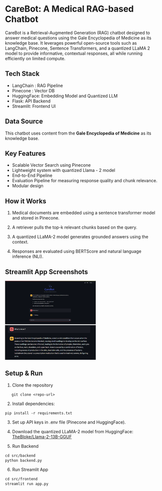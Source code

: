 # CareBot: A Medical RAG-based Chatbot
CareBot is a Retrieval-Augmented Generation (RAG) chatbot designed to answer medical questions using the Gale Encyclopedia of Medicine as its knowledge base. It leverages powerful open-source tools such as LangChain, Pinecone, Sentence Transformers, and a quantized LLaMA 2 model to provide informative, contextual responses, all while running efficiently on limited compute.


## Tech Stack 
- LangChain : RAG Pipeline 
- Pinecone : Vector DB
- HuggingFace: Embedding Model and Quantized LLM
- Flask: API Backend
- Streamlit: Frontend UI


## Data Source
This chatbot uses content from the **Gale Encyclopedia of Medicine** as its knowledge base. 


## Key Features 
- Scalable Vector Search using Pinecone
- Lightweight system with quantized Llama - 2 model 
- End-to-End Pipeline
- Evaluation Pipeline for measuring response quality and chunk relevance.
- Modular design 


## How it Works
1. Medical documents are embedded using a sentence transformer model and stored in Pinecone.

2. A retriever pulls the top-k relevant chunks based on the query.

3. A quantized LLaMA-2 model generates grounded answers using the context.

4. Responses are evaluated using BERTScore and natural language inference (NLI).


## Streamlit App Screenshots
<p float="left">
  <img src="images/chatbot_1.png" width="300" style="margin-right: 10px;"/>
  <img src="images/chatbot_2.png" width="300"/>
</p>

## Setup & Run
1. Clone the repository
```
   git clone <repo-url>
```

2. Install dependencies:
```
pip install -r requirements.txt
```

3. Set up API keys in .env file (Pinecone and HuggingFace).

4. Download the quantized LLaMA-2 model from HuggingFace: [TheBloke/Llama-2-13B-GGUF](https://huggingface.co/TheBloke/Llama-2-13B-GGUF)

5. Run Backend
```
cd src/backend
python backend.py
```

6. Run Streamlit App
```
cd src/frontend
streamlit run app.py
```


